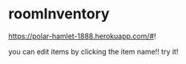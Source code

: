 # roomInventory

https://polar-hamlet-1888.herokuapp.com/#!

you can edit items by clicking the item name!! try it!


